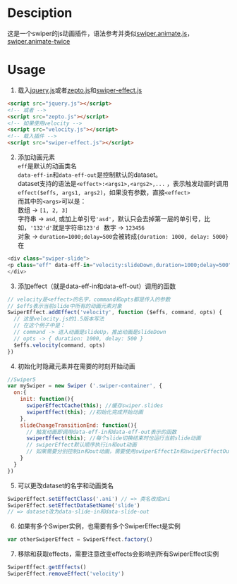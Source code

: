# Desciption
这是一个swiper的js动画插件，语法参考并类似[swiper.animate.js](https://www.swiper.com.cn/usage/animate/index.html)，[swiper.animate-twice](http://bbs.swiper.com.cn/forum.php?mod=viewthread&tid=328&extra=page%3D1)

# Usage
1. 载入[jquery.js](https://jquery.com/)或者[zepto.js](https://zeptojs.com/)和[swiper-effect.js](https://github.com/maoyonglong/swiper-effect)
```html
<script src="jquery.js"></script>
<!-- 或者 -->
<script src="zepto.js"></script>
<!-- 如果使用velocity -->
<script src="velocity.js"></script>
<!-- 载入插件 -->
<script src="swiper-effect.js"></script>
```
2. 添加动画元素  
`eff`是默认的动画类名   
`data-eff-in`和`data-eff-out`是控制默认的dataset。   
dataset支持的语法是`<effect>:<args1>,<args2>,...` ，表示触发动画时调用`effect($effs, args1, args2)`，如果没有参数，直接`<effect>`   
而其中的`<args>`可以是：  
数组 -> `[1, 2, 3]`  
字符串 -> `asd`, 或加上单引号`'asd'`，默认只会去掉第一层的单引号，比如，`'132'd'`就是字符串`123'd ` 
数字 -> `123456`  
对象 -> `duration=1000;delay=500`会被转成`{duration: 1000, delay: 5000}`   
在
```js
<div class="swiper-slide">
<p class="eff" data-eff-in="velocity:slideDown,duration=1000;delay=500" data-eff-out="velocity:slideUp,duration=1000;delay=500">内容</p>
</div>
```
3. 添加effect（就是data-eff-in和data-eff-out）调用的函数
```js
// velocity是<effect>的名字，command和opts都是传入的参数
// $effs表示当前slide中所有的动画元素对象
SwiperEffect.addEffect('velocity', function ($effs, command, opts) {
  // 这是velocity.js的1.5版本写法
  // 在这个例子中是：
  // command -> 进入动画是slideUp，推出动画是slideDown
  // opts -> { duration: 1000, delay: 500 }
  $effs.velocity(command, opts)
})
```
4.  初始化时隐藏元素并在需要的时刻开始动画
```js
//Swiper5
var mySwiper = new Swiper ('.swiper-container', {
  on:{
    init: function(){
      swiperEffectCache(this); //缓存swiper.slides
      swiperEffect(this); //初始化完成开始动画
    }, 
    slideChangeTransitionEnd: function(){ 
      // 触发动画即调用data-eff-in和data-eff-out表示的函数
      swiperEffect(this); //每个slide切换结束时也运行当前slide动画
      // swiperEffect默认顺序执行in和out动画
      // 如果需要分别控制in和out动画，需要使用swiperEffectIn和swiperEffectOut
    } 
  }
})
```
5. 可以更改dataset的名字和动画类名
```js
SwiperEffect.setEffectClass('.ani') // => 类名改成ani
SwiperEffect.setEffectDataSetName('slide')
// => dataset改为data-slide-in和data-slide-out
```
6. 如果有多个Swiper实例，也需要有多个SwiperEffect是实例
```js
var otherSwiperEffect = SwiperEffect.factory()
```
7. 移除和获取effects，需要注意改变effects会影响到所有SwiperEffect实例
```js
SwiperEffect.getEffects()
SwiperEffect.removeEffect('velocity')
```